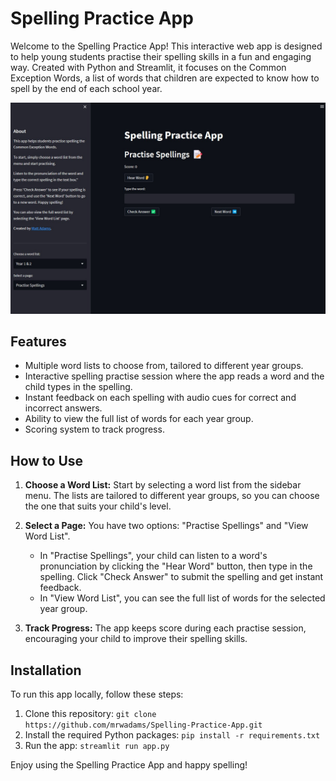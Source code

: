 # Spelling Practice App

Welcome to the Spelling Practice App! This interactive web app is designed to help young students practise their spelling skills in a fun and engaging way. Created with Python and Streamlit, it focuses on the Common Exception Words, a list of words that children are expected to know how to spell by the end of each school year.

![A screenshot of the app](screenshot.jpg)

## Features

- Multiple word lists to choose from, tailored to different year groups.
- Interactive spelling practise session where the app reads a word and the child types in the spelling.
- Instant feedback on each spelling with audio cues for correct and incorrect answers.
- Ability to view the full list of words for each year group.
- Scoring system to track progress.

## How to Use

1. **Choose a Word List:** Start by selecting a word list from the sidebar menu. The lists are tailored to different year groups, so you can choose the one that suits your child's level.

2. **Select a Page:** You have two options: "Practise Spellings" and "View Word List".
   - In "Practise Spellings", your child can listen to a word's pronunciation by clicking the "Hear Word" button, then type in the spelling. Click "Check Answer" to submit the spelling and get instant feedback.
   - In "View Word List", you can see the full list of words for the selected year group.

3. **Track Progress:** The app keeps score during each practise session, encouraging your child to improve their spelling skills.

## Installation

To run this app locally, follow these steps:

1. Clone this repository: `git clone https://github.com/mrwadams/Spelling-Practice-App.git`
2. Install the required Python packages: `pip install -r requirements.txt`
3. Run the app: `streamlit run app.py`

Enjoy using the Spelling Practice App and happy spelling!